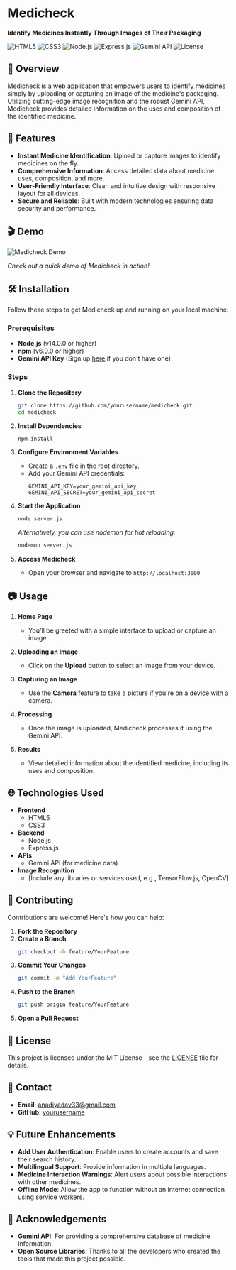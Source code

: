 # Medicheck

**Identify Medicines Instantly Through Images of Their Packaging**

![HTML5](https://img.shields.io/badge/HTML5-E34F26?style=flat&logo=html5&logoColor=white)
![CSS3](https://img.shields.io/badge/CSS3-1572B6?style=flat&logo=css3&logoColor=white)
![Node.js](https://img.shields.io/badge/Node.js-43853D?style=flat&logo=node.js&logoColor=white)
![Express.js](https://img.shields.io/badge/Express.js-000000?style=flat&logo=express&logoColor=white)
![Gemini API](https://img.shields.io/badge/Gemini%20API-00DCFA?style=flat&logo=api&logoColor=white)
![License](https://img.shields.io/badge/License-MIT-yellow.svg)

## 🚀 Overview

Medicheck is a web application that empowers users to identify medicines simply by uploading or capturing an image of the medicine's packaging. Utilizing cutting-edge image recognition and the robust Gemini API, Medicheck provides detailed information on the uses and composition of the identified medicine.

## 🌟 Features

- **Instant Medicine Identification**: Upload or capture images to identify medicines on the fly.
- **Comprehensive Information**: Access detailed data about medicine uses, composition, and more.
- **User-Friendly Interface**: Clean and intuitive design with responsive layout for all devices.
- **Secure and Reliable**: Built with modern technologies ensuring data security and performance.

## 🎬 Demo

![Medicheck Demo](https://your-image-url.com/medicheck-demo.gif)

*Check out a quick demo of Medicheck in action!*

## 🛠️ Installation

Follow these steps to get Medicheck up and running on your local machine.

### Prerequisites

- **Node.js** (v14.0.0 or higher)
- **npm** (v6.0.0 or higher)
- **Gemini API Key** (Sign up [here](https://www.gemini.com/) if you don't have one)

### Steps

1. **Clone the Repository**
   ```bash
   git clone https://github.com/yourusername/medicheck.git
   cd medicheck
   ```

2. **Install Dependencies**
   ```bash
   npm install
   ```

3. **Configure Environment Variables**
   - Create a `.env` file in the root directory.
   - Add your Gemini API credentials:
     ```env
     GEMINI_API_KEY=your_gemini_api_key
     GEMINI_API_SECRET=your_gemini_api_secret
     ```

4. **Start the Application**
   ```bash
   node server.js
   ```
   *Alternatively, you can use nodemon for hot reloading:*
   ```bash
   nodemon server.js
   ```

5. **Access Medicheck**
   - Open your browser and navigate to `http://localhost:3000`

## 📷 Usage

1. **Home Page**
   - You'll be greeted with a simple interface to upload or capture an image.

2. **Uploading an Image**
   - Click on the **Upload** button to select an image from your device.

3. **Capturing an Image**
   - Use the **Camera** feature to take a picture if you're on a device with a camera.

4. **Processing**
   - Once the image is uploaded, Medicheck processes it using the Gemini API.

5. **Results**
   - View detailed information about the identified medicine, including its uses and composition.

## 🌐 Technologies Used

- **Frontend**
  - HTML5
  - CSS3
- **Backend**
  - Node.js
  - Express.js
- **APIs**
  - Gemini API (for medicine data)
- **Image Recognition**
  - [Include any libraries or services used, e.g., TensorFlow.js, OpenCV]

## 🤝 Contributing

Contributions are welcome! Here's how you can help:

1. **Fork the Repository**
2. **Create a Branch**
   ```bash
   git checkout -b feature/YourFeature
   ```
3. **Commit Your Changes**
   ```bash
   git commit -m "Add YourFeature"
   ```
4. **Push to the Branch**
   ```bash
   git push origin feature/YourFeature
   ```
5. **Open a Pull Request**

## 📝 License

This project is licensed under the MIT License - see the [LICENSE](LICENSE) file for details.

## 📧 Contact

- **Email**: [anadiyadav33@gmail.com](mailto:anadiyadav33@gmail.com)
- **GitHub**: [yourusername](https://github.com/AnadiYadav)

## 💡 Future Enhancements

- **Add User Authentication**: Enable users to create accounts and save their search history.
- **Multilingual Support**: Provide information in multiple languages.
- **Medicine Interaction Warnings**: Alert users about possible interactions with other medicines.
- **Offline Mode**: Allow the app to function without an internet connection using service workers.

## 🙏 Acknowledgements

- **Gemini API**: For providing a comprehensive database of medicine information.
- **Open Source Libraries**: Thanks to all the developers who created the tools that made this project possible.
